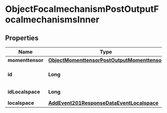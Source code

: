 

# ObjectFocalmechanismPostOutputFocalmechanismsInner


## Properties

| Name | Type | Description | Notes |
|------------ | ------------- | ------------- | -------------|
|**momenttensor** | [**ObjectMomenttensorPostOutputMomenttensor**](ObjectMomenttensorPostOutputMomenttensor.md) |  |  [optional] |
|**id** | **Long** | Unique incremental id | bigint(20) |  [optional] |
|**idLocalspace** | **Long** | Localspace Id | bigint(19) |  [optional] |
|**localspace** | [**AddEvent201ResponseDataEventLocalspace**](AddEvent201ResponseDataEventLocalspace.md) |  |  [optional] |



